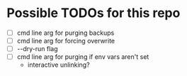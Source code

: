 # Possible TODOs for this repo

- [ ] cmd line arg for purging backups
- [ ] cmd line arg for forcing overwrite
- [ ] --dry-run flag
- [ ] cmd line arg for purging if env vars aren't set
    - interactive unlinking?
